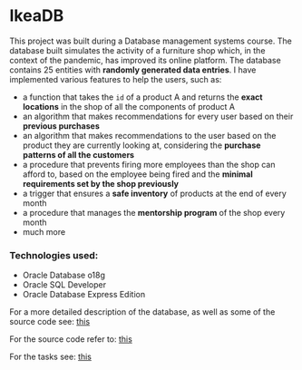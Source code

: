 # IkeaDB

This project was built during a Database management systems course. The database built simulates the activity of a furniture shop which, in the context of the pandemic, has improved its online platform. The database contains 25 entities with **randomly generated data entries**. I have implemented various features to help the users, such as:
- a function that takes the `id` of a product A and returns the **exact locations** in the shop of all the components of product A
- an algorithm that makes recommendations for every user based on their **previous purchases**
- an algorithm that makes recommendations to the user based on the product they are currently looking at, considering the **purchase patterns of all the customers**
- a procedure that prevents firing more employees than the shop can afford to, based on the employee being fired and the **minimal requirements set by the shop previously**
- a trigger that ensures a **safe inventory** of products at the end of every month
- a procedure that manages the **mentorship program** of the shop every month
- much more

### Technologies used:
- Oracle Database o18g
- Oracle SQL Developer
- Oracle Database Express Edition


For a more detailed description of the database, as well as some of the source code see: <a href = "https://github.com/stanbianca/Database-management-systems---SGBD/blob/main/Final%20project/Documentatie.pdf" > this <a/>
 
For the source code refer to: <a href="https://github.com/stanbianca/Database-management-systems---SGBD/blob/main/Final%20project/Cod%20sursa.sql"> this <a/>
 
For the tasks see: <a href="https://github.com/stanbianca/Database-management-systems---SGBD/blob/main/Final%20project/Cerinte%20proiect.pdf"> this </a>
